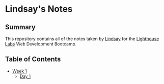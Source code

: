 # Lindsay's Notes

## Summary

This repository contains all of the notes taken by [Lindsay](https://github.com/haggisbreakfast) for the [Lighthouse Labs](https://www.lighthouselabs.ca/?gclid=Cj0KCQjwlqLdBRCKARIsAPxTGaUHAqef0FJnotSi1Sb6LO7ts8GPgTteLlr-nvIBvim43n18zyYOzjwaApxyEALw_wcB) Web Development Bootcamp.

## Table of Contents

- [Week 1](/Week_1)
  - [Day 1](/Week_1/Day_1)
